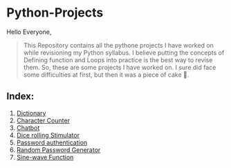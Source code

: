 # Python-Projects

Hello Everyone,
>This Repository contains all the pythone projects I have worked on while revisioning my Python syllabus.
>I believe putting the concepts of Defining function and Loops into practice is the best way to revise them.
>So, these are some projects I have worked on. I sure did face some difficulties at first, but then it was a piece of cake 🧁.

## Index:

1. [Dictionary](https://github.com/isabhiii/Python-Projects/tree/main/Python%20Projects/Dictionary) 
2. [Character Counter](https://github.com/isabhiii/Python-Projects/blob/main/Python%20Projects/Character%20counter.ipynb)
3. [Chatbot](https://github.com/isabhiii/Python-Projects/tree/main/Python%20Projects)
4. [Dice rolling Stimulator](https://github.com/isabhiii/Python-Projects/blob/main/Python%20Projects/Dice%20rolling%20Stimulator.ipynb)
5. [Password authentication](https://github.com/isabhiii/Python-Projects/blob/main/Python%20Projects/Pasword%20authentication.ipynb) 
6. [Random Password Generator](https://github.com/isabhiii/Python-Projects/blob/main/Python%20Projects/Random%20password%20generator.ipynb)
7. [Sine-wave Function](https://github.com/isabhiii/Python-Projects/blob/main/Python%20Projects/sine%20function.ipynb)

